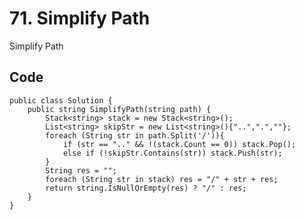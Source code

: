 # 71. Simplify Path
Simplify Path


## Code
    public class Solution {
        public string SimplifyPath(string path) {
            Stack<string> stack = new Stack<string>();
            List<string> skipStr = new List<string>(){"..",".",""};
            foreach (String str in path.Split('/')){
                if (str == ".." && !(stack.Count == 0)) stack.Pop();
                else if (!skipStr.Contains(str)) stack.Push(str);
            }
            String res = "";
            foreach (String str in stack) res = "/" + str + res;
            return string.IsNullOrEmpty(res) ? "/" : res;
        }
    }